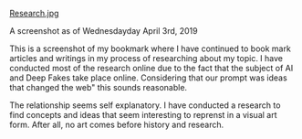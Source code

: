 [Research.jpg](Research.jpg)

A screenshot as of Wednesdayday April 3rd, 2019

This is a screenshot of my bookmark where I have continued to book mark articles and writings in my process of researching about my topic. I have conducted most of the research online due to the fact that the subject of AI and Deep Fakes take place online. Considering that our prompt was ideas that changed the web" this sounds reasonable.

The relationship seems self explanatory. I have conducted a research to find concepts and ideas that seem interesting to reprenst in a visual art form. After all, no art comes before history and research.
